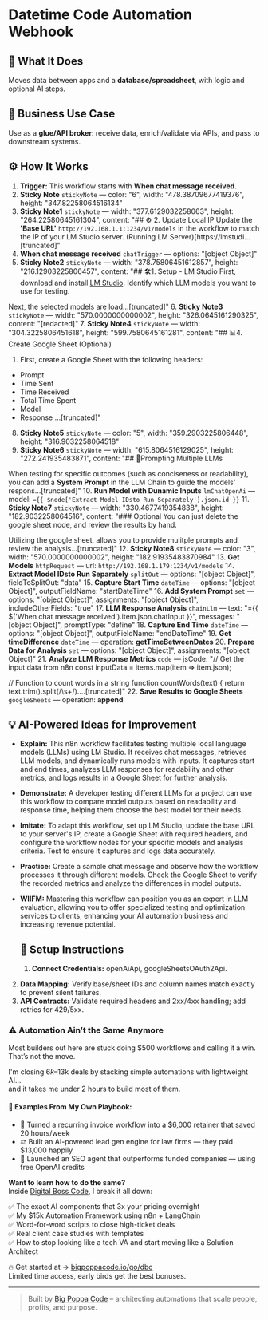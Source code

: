 # Datetime Code Automation Webhook
  ## 🚀 What It Does
  Moves data between apps and a **database/spreadsheet**, with logic and optional AI steps.
  
  ## 💼 Business Use Case
  Use as a **glue/API broker**: receive data, enrich/validate via APIs, and pass to downstream systems.
  
  ## ⚙️ How It Works
  1. **Trigger:** This workflow starts with **When chat message received**.
  2. **Sticky Note** `stickyNote` — color: "6", width: "478.38709677419376", height: "347.82258064516134"
3. **Sticky Note1** `stickyNote` — width: "377.6129032258063", height: "264.22580645161304", content: "## ⚙️ 2. Update Local IP
Update the **'Base URL'** `http://192.168.1.1:1234/v1/models` in the workflow to match the IP of your LM Studio server. (Running LM Server)[https://lmstudi…[truncated]"
4. **When chat message received** `chatTrigger` — options: "[object Object]"
5. **Sticky Note2** `stickyNote` — width: "378.75806451612857", height: "216.12903225806457", content: "## 🛠️1. Setup - LM Studio
First, download and install [LM Studio](https://lmstudio.ai/). Identify which LLM models you want to use for testing.

Next, the selected models are load…[truncated]"
6. **Sticky Note3** `stickyNote` — width: "570.0000000000002", height: "326.0645161290325", content: "[redacted]"
7. **Sticky Note4** `stickyNote` — width: "304.3225806451618", height: "599.7580645161281", content: "## 📊4. Create Google Sheet (Optional)
1. First, create a Google Sheet with the following headers:
 - Prompt
 - Time Sent
 - Time Received
 - Total Time Spent
 - Model
 - Response
…[truncated]"
8. **Sticky Note5** `stickyNote` — color: "5", width: "359.2903225806448", height: "316.9032258064518"
9. **Sticky Note6** `stickyNote` — width: "615.8064516129025", height: "272.241935483871", content: "## 📖Prompting Multiple LLMs

When testing for specific outcomes (such as conciseness or readability), you can add a **System Prompt** in the LLM Chain to guide the models' respons…[truncated]"
10. **Run Model with Dunamic Inputs** `lmChatOpenAi` — model: `={{ $node['Extract Model IDsto Run Separately'].json.id }}`
11. **Sticky Note7** `stickyNote` — width: "330.4677419354838", height: "182.9032258064516", content: "### Optional
You can just delete the google sheet node, and review the results by hand. 

Utilizing the google sheet, allows you to provide mulitple prompts and review the analysis…[truncated]"
12. **Sticky Note8** `stickyNote` — color: "3", width: "570.0000000000002", height: "182.91935483870984"
13. **Get Models** `httpRequest` — url: `http://192.168.1.179:1234/v1/models`
14. **Extract Model IDsto Run Separately** `splitOut` — options: "[object Object]", fieldToSplitOut: "data"
15. **Capture Start Time** `dateTime` — options: "[object Object]", outputFieldName: "startDateTime"
16. **Add System Prompt** `set` — options: "[object Object]", assignments: "[object Object]", includeOtherFields: "true"
17. **LLM Response Analysis** `chainLlm` — text: "={{ $('When chat message received').item.json.chatInput }}", messages: "[object Object]", promptType: "define"
18. **Capture End Time** `dateTime` — options: "[object Object]", outputFieldName: "endDateTime"
19. **Get timeDifference** `dateTime` — operation: **getTimeBetweenDates**
20. **Prepare Data for Analysis** `set` — options: "[object Object]", assignments: "[object Object]"
21. **Analyze LLM Response Metrics** `code` — jsCode: "// Get the input data from n8n
const inputData = items.map(item => item.json);

// Function to count words in a string
function countWords(text) {
 return text.trim().split(/\s+/).…[truncated]"
22. **Save Results to Google Sheets** `googleSheets` — operation: **append**
  
  ## 💡 AI-Powered Ideas for Improvement
  - **Explain:** This n8n workflow facilitates testing multiple local language models (LLMs) using LM Studio. It receives chat messages, retrieves LLM models, and dynamically runs models with inputs. It captures start and end times, analyzes LLM responses for readability and other metrics, and logs results in a Google Sheet for further analysis.

- **Demonstrate:** A developer testing different LLMs for a project can use this workflow to compare model outputs based on readability and response time, helping them choose the best model for their needs.

- **Imitate:** To adapt this workflow, set up LM Studio, update the base URL to your server's IP, create a Google Sheet with required headers, and configure the workflow nodes for your specific models and analysis criteria. Test to ensure it captures and logs data accurately.

- **Practice:** Create a sample chat message and observe how the workflow processes it through different models. Check the Google Sheet to verify the recorded metrics and analyze the differences in model outputs.

- **WIIFM:** Mastering this workflow can position you as an expert in LLM evaluation, allowing you to offer specialized testing and optimization services to clients, enhancing your AI automation business and increasing revenue potential.
  
  ## 🔧 Setup Instructions
  1. **Connect Credentials:** openAiApi, googleSheetsOAuth2Api.
2. **Data Mapping:** Verify base/sheet IDs and column names match exactly to prevent silent failures.
3. **API Contracts:** Validate required headers and 2xx/4xx handling; add retries for 429/5xx.
  
### ⚠️ Automation Ain’t the Same Anymore

Most builders out here are stuck doing $500 workflows and calling it a win.  
That’s not the move.  

I'm closing $6k–$13k deals by stacking simple automations with lightweight AI...  
and it takes me under 2 hours to build most of them.

#### 🧠 Examples From My Own Playbook:
- 🔁 Turned a recurring invoice workflow into a $6,000 retainer that saved 20 hours/week  
- ⚖️ Built an AI-powered lead gen engine for law firms — they paid $13,000 happily  
- 🚀 Launched an SEO agent that outperforms funded companies — using free OpenAI credits  

**Want to learn how to do the same?**  
Inside [Digital Boss Code](https://bigpoppacode.io/go/dbc), I break it all down:

✅ The exact AI components that 3x your pricing overnight  
✅ My $15k Automation Framework using n8n + LangChain  
✅ Word-for-word scripts to close high-ticket deals  
✅ Real client case studies with templates  
✅ How to stop looking like a tech VA and start moving like a Solution Architect  

🔥 Get started at → [bigpoppacode.io/go/dbc](https://bigpoppacode.io/go/dbc)  
Limited time access, early birds get the best bonuses.

---
> Built by [Big Poppa Code](https://bigpoppacode.io) – architecting automations that scale people, profits, and purpose.
  
